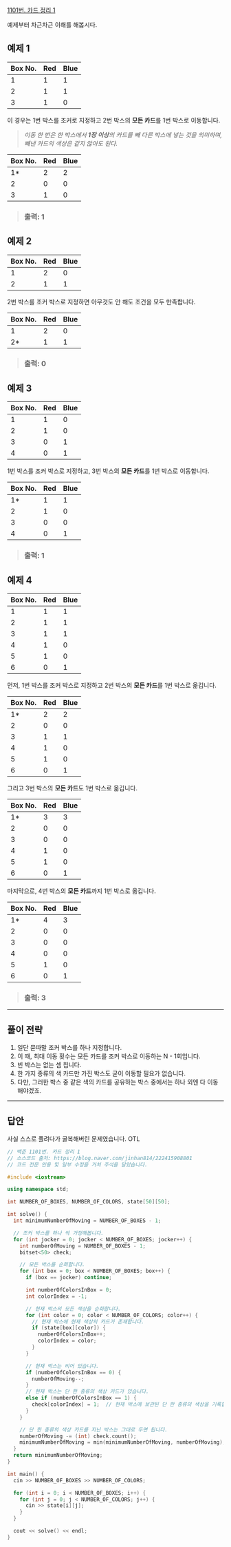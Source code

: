 [1101번. 카드 정리 1](https://www.acmicpc.net/problem/1101)

예제부터 차근차근 이해를 해봅시다.

## 예제 1

| Box No. | Red | Blue |
| ------- | --- | ---- |
| 1       | 1   | 1    |
| 2       | 1   | 1    |
| 3       | 1   | 0    |

이 경우는 1번 박스를 조커로 지정하고 2번 박스의 **모든 카드**를 1번 박스로 이동합니다.

> _이동 한 번은 한 박스에서 **1장 이상**의 카드를 빼 다른 박스에 넣는 것을 의미하며, 빼낸 카드의 색상은 같지 않아도 된다._

| Box No. | Red | Blue |
| ------- | --- | ---- |
| 1*      | 2   | 2    |
| 2       | 0   | 0    |
| 3       | 1   | 0    |

> ### 출력: 1

## 예제 2

| Box No. | Red | Blue |
| ------- | --- | ---- |
| 1       | 2   | 0    |
| 2       | 1   | 1    |

2번 박스를 조커 박스로 지정하면 아무것도 안 해도 조건을 모두 만족합니다.

| Box No. | Red | Blue |
| ------- | --- | ---- |
| 1       | 2   | 0    |
| 2*      | 1   | 1    |

> ### 출력: 0

## 예제 3

| Box No. | Red | Blue |
| ------- | --- | ---- |
| 1       | 1   | 0    |
| 2       | 1   | 0    |
| 3       | 0   | 1    |
| 4       | 0   | 1    |

1번 박스를 조커 박스로 지정하고, 3번 박스의 **모든 카드**를 1번 박스로 이동합니다.

| Box No. | Red | Blue |
| ------- | --- | ---- |
| 1*      | 1   | 1    |
| 2       | 1   | 0    |
| 3       | 0   | 0    |
| 4       | 0   | 1    |

> ### 출력: 1

## 예제 4

| Box No. | Red | Blue |
| ------- | --- | ---- |
| 1       | 1   | 1    |
| 2       | 1   | 1    |
| 3       | 1   | 1    |
| 4       | 1   | 0    |
| 5       | 1   | 0    |
| 6       | 0   | 1    |

먼저, 1번 박스를 조커 박스로 지정하고 2번 박스의 **모든 카드**를 1번 박스로 옮깁니다.

| Box No. | Red | Blue |
| ------- | --- | ---- |
| 1*      | 2   | 2    |
| 2       | 0   | 0    |
| 3       | 1   | 1    |
| 4       | 1   | 0    |
| 5       | 1   | 0    |
| 6       | 0   | 1    |

그리고 3번 박스의 **모든 카드**도 1번 박스로 옮깁니다.

| Box No. | Red | Blue |
| ------- | --- | ---- |
| 1*      | 3   | 3    |
| 2       | 0   | 0    |
| 3       | 0   | 0    |
| 4       | 1   | 0    |
| 5       | 1   | 0    |
| 6       | 0   | 1    |

마지막으로, 4번 박스의 **모든 카드**까지 1번 박스로 옮깁니다.

| Box No. | Red | Blue |
| ------- | --- | ---- |
| 1*      | 4   | 3    |
| 2       | 0   | 0    |
| 3       | 0   | 0    |
| 4       | 0   | 0    |
| 5       | 1   | 0    |
| 6       | 0   | 1    |

> ### 출력: 3

---

## 풀이 전략

1. 일단 묻따말 조커 박스를 하나 지정합니다.
2. 이 때, 최대 이동 횟수는 모든 카드를 조커 박스로 이동하는 N - 1회입니다.
3. 빈 박스는 없는 셈 칩니다.
4. 한 가지 종류의 색 카드만 가진 박스도 굳이 이동할 필요가 없습니다.
5. 다만, 그러한 박스 중 같은 색의 카드를 공유하는 박스 중에서는 하나 외엔 다 이동해야겠죠.

---

## 답안

사실 스스로 풀려다가 굴복해버린 문제였습니다. OTL

```cpp
// 백준 1101번. 카드 정리 1
// 소스코드 출처: https://blog.naver.com/jinhan814/222415908801
// 코드 전문 인용 및 일부 수정을 거쳐 주석을 달았습니다.

#include <iostream>

using namespace std;

int NUMBER_OF_BOXES, NUMBER_OF_COLORS, state[50][50];

int solve() {
  int minimumNumberOfMoving = NUMBER_OF_BOXES - 1;

  // 조커 박스를 하나 씩 가정해봅니다.
  for (int jocker = 0; jocker < NUMBER_OF_BOXES; jocker++) {
    int numberOfMoving = NUMBER_OF_BOXES - 1;
    bitset<50> check;

    // 모든 박스를 순회합니다.
    for (int box = 0; box < NUMBER_OF_BOXES; box++) {
      if (box == jocker) continue;

      int numberOfColorsInBox = 0;
      int colorIndex = -1;

      // 현재 박스의 모든 색상을 순회합니다.
      for (int color = 0; color < NUMBER_OF_COLORS; color++) {
        // 현재 박스에 현재 색상의 카드가 존재합니다.
        if (state[box][color]) {
          numberOfColorsInBox++;
          colorIndex = color;
        }
      }

      // 현재 박스는 비어 있습니다.
      if (numberOfColorsInBox == 0) {
        numberOfMoving--;
      }
      // 현재 박스는 단 한 종류의 색상 카드가 있습니다.
      else if (numberOfColorsInBox == 1) {
        check[colorIndex] = 1;  // 현재 박스에 보관된 단 한 종류의 색상을 기록합니다.
      }
    }

    // 단 한 종류의 색상 카드를 지닌 박스는 그대로 두면 됩니다.
    numberOfMoving -= (int) check.count();
    minimumNumberOfMoving = min(minimumNumberOfMoving, numberOfMoving);
  }
  return minimumNumberOfMoving;
}

int main() {
  cin >> NUMBER_OF_BOXES >> NUMBER_OF_COLORS;

  for (int i = 0; i < NUMBER_OF_BOXES; i++) {
    for (int j = 0; j < NUMBER_OF_COLORS; j++) {
      cin >> state[i][j];
    }
  }

  cout << solve() << endl;
}
```